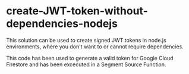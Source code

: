 # create-JWT-token-without-dependencies-nodejs
This solution can be used to create signed JWT tokens in node.js environments, where you don't want to or cannot require dependencies.

This code has been used to generate a valid token for Google Cloud Firestore and has been excecuted in a Segment Source Function. 

